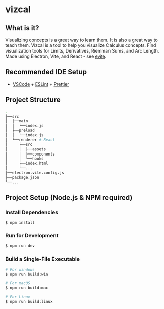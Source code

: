 # vizcal

## What is it?

Visualizing concepts is a great way to learn them. It is also a great way to teach them. Vizcal is a tool to help you visualize Calculus concepts. Find visualization tools for Limits, Derivatives, Riemman Sums, and Arc Length. Made using Electron, Vite, and React - see [evite](https://evite.netlify.app/).

## Recommended IDE Setup

-   [VSCode](https://code.visualstudio.com/) + [ESLint](https://marketplace.visualstudio.com/items?itemName=dbaeumer.vscode-eslint) + [Prettier](https://marketplace.visualstudio.com/items?itemName=esbenp.prettier-vscode)

## Project Structure

```bash
.
├──src
│  ├──main
│  │  └──index.js
│  ├──preload
│  │  └──index.js
│  └──renderer # React
│     ├──src
│     │  ├──assets
│     │  ├──components
│     │  └──hooks
│     ├──index.html
│     └──...
├──electron.vite.config.js
├──package.json
└──...
```

## Project Setup (Node.js & NPM required)

### Install Dependencies

```bash
$ npm install
```

### Run for Development

```bash
$ npm run dev
```

### Build a Single-File Executable

```bash
# For windows
$ npm run build:win

# For macOS
$ npm run build:mac

# For Linux
$ npm run build:linux
```

